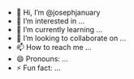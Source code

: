 - 👋 Hi, I’m @josephjanuary
- 👀 I’m interested in ...
- 🌱 I’m currently learning ...
- 💞️ I’m looking to collaborate on ...
- 📫 How to reach me ...
- 😄 Pronouns: ...
- ⚡ Fun fact: ...

<!---
josephjanuary/josephjanuary is a ✨ special ✨ repository because its `README.md` (this file) appears on your GitHub profile.
You can click the Preview link to take a look at your changes.
--->

